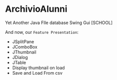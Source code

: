 # ArchivioAlunni
Yet Another Java FIle database Swing Gui [SCHOOL] 

And now, our `Feature Presentation`:
* JSplitPane
* JComboBox
* JThumbnail
* JDialog
* JTable
* Display thumbnail on load
* Save and Load From csv
